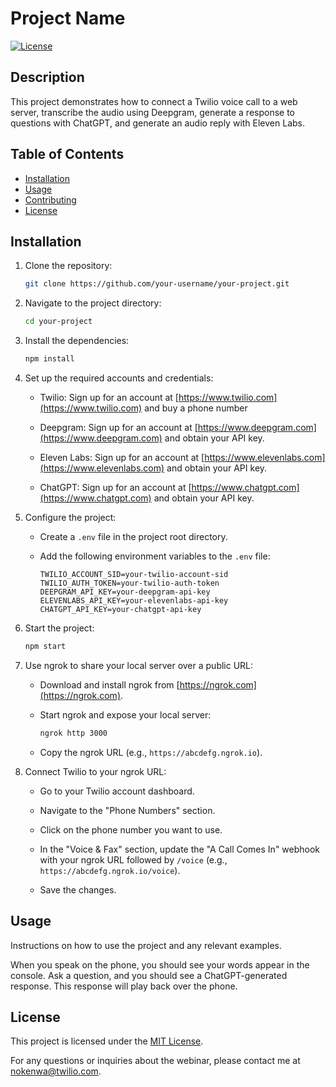 # Project Name

[![License](https://img.shields.io/badge/license-MIT-blue.svg)](LICENSE)

## Description

This project demonstrates how to connect a Twilio voice call to a web server, transcribe the audio using Deepgram, generate a response to questions with ChatGPT, and generate an audio reply with Eleven Labs.

## Table of Contents

- [Installation](#installation)
- [Usage](#usage)
- [Contributing](#contributing)
- [License](#license)

## Installation

1. Clone the repository:

   ```bash
   git clone https://github.com/your-username/your-project.git
   ```

2. Navigate to the project directory:

   ```bash
   cd your-project
   ```

3. Install the dependencies:

   ```bash
   npm install
   ```

4. Set up the required accounts and credentials:

   - Twilio: Sign up for an account at [https://www.twilio.com](https://www.twilio.com) and buy a phone number

   - Deepgram: Sign up for an account at [https://www.deepgram.com](https://www.deepgram.com) and obtain your API key.

   - Eleven Labs: Sign up for an account at [https://www.elevenlabs.com](https://www.elevenlabs.com) and obtain your API key.

   - ChatGPT: Sign up for an account at [https://www.chatgpt.com](https://www.chatgpt.com) and obtain your API key.

5. Configure the project:

   - Create a `.env` file in the project root directory.

   - Add the following environment variables to the `.env` file:

     ```plaintext
     TWILIO_ACCOUNT_SID=your-twilio-account-sid
     TWILIO_AUTH_TOKEN=your-twilio-auth-token
     DEEPGRAM_API_KEY=your-deepgram-api-key
     ELEVENLABS_API_KEY=your-elevenlabs-api-key
     CHATGPT_API_KEY=your-chatgpt-api-key
     ```

6. Start the project:

   ```bash
   npm start
   ```

7. Use ngrok to share your local server over a public URL:

   - Download and install ngrok from [https://ngrok.com](https://ngrok.com).

   - Start ngrok and expose your local server:

     ```bash
     ngrok http 3000
     ```

   - Copy the ngrok URL (e.g., `https://abcdefg.ngrok.io`).

8. Connect Twilio to your ngrok URL:

   - Go to your Twilio account dashboard.

   - Navigate to the "Phone Numbers" section.

   - Click on the phone number you want to use.

   - In the "Voice & Fax" section, update the "A Call Comes In" webhook with your ngrok URL followed by `/voice` (e.g., `https://abcdefg.ngrok.io/voice`).

   - Save the changes.

## Usage

Instructions on how to use the project and any relevant examples.

When you speak on the phone, you should see your words appear in the console. Ask a question, and you should see a ChatGPT-generated response. This response will play back over the phone.

## License

This project is licensed under the [MIT License](LICENSE).

For any questions or inquiries about the webinar, please contact me at nokenwa@twilio.com.

